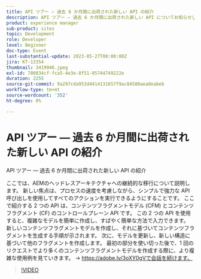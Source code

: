 ```yaml
---
title: API ツアー — 過去 6 か月間に出荷された新しい API の紹介
description: API ツアー — 過去 6 か月間に出荷された新しい API についてお知らせします。このトークでは、AEMのヘッドレスアーキテクチャへの継続的な移行について説明します。 新しい焦点は、プロセスの速度を考慮しながら、シンプルで強力な API 呼び出しを使用してすべてのアクションを実行できるようにすることです。 ここで紹介する 2 つの API は、コンテンツフラグメントモデル (CFM) とコンテンツフラグメント (CF) のコントロールプレーン API です。 この 2 つの API を使用すると、複雑なモデルを簡単に作成し、すばやく簡単な方法で入力できます。 新しいコンテンツフラグメントモデルを作成し、それに基づいてコンテンツフラグメントを生成する手順が示されます。 次に、モデルを更新し、新しい構造に基づいて他のフラグメントを作成します。 最初の部分を使い切った後で、1 回のリクエストでより多くのコンテンツフラグメントモデルを作成する際に、より複雑な使用例を見ていきます。
product: experience manager
sub-product: sites
topic: Development
role: Developer
level: Beginner
doc-type: Event
last-substantial-update: 2023-05-27T00:00:00Z
jira: KT-13354
thumbnail: 3419946.jpeg
exl-id: 780834cf-fca5-4e3e-8f51-05744749222e
duration: 2255
source-git-commit: 9a297cda953d4414131657f9ac84580aea0eabeb
workflow-type: tm+mt
source-wordcount: '352'
ht-degree: 0%

---
```


# API ツアー — 過去 6 か月間に出荷された新しい API の紹介

API ツアー — 過去 6 か月間に出荷された新しい API の紹介

ここでは、AEMのヘッドレスアーキテクチャへの継続的な移行について説明します。 新しい焦点は、プロセスの速度を考慮しながら、シンプルで強力な API 呼び出しを使用してすべてのアクションを実行できるようにすることです。 ここで紹介する 2 つの API は、コンテンツフラグメントモデル (CFM) とコンテンツフラグメント (CF) のコントロールプレーン API です。 この 2 つの API を使用すると、複雑なモデルを簡単に作成し、すばやく簡単な方法で入力できます。 新しいコンテンツフラグメントモデルを作成し、それに基づいてコンテンツフラグメントを生成する手順が示されます。 次に、モデルを更新し、新しい構造に基づいて他のフラグメントを作成します。 最初の部分を使い切った後で、1 回のリクエストでより多くのコンテンツフラグメントモデルを作成する際に、より複雑な使用例を見ていきます。 → https://adobe.ly/3oXY0gVで会話を続けます。

>[!VIDEO](https://video.tv.adobe.com/v/3419946/?learn=on)
